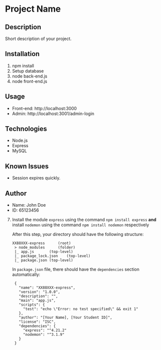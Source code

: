 # Project Name

## Description
Short description of your project.

## Installation
1. npm install
2. Setup database
3. node back-end.js
4. node front-end.js

## Usage
- Front-end: http://localhost:3000
- Admin: http://localhost:3001/admin-login

## Technologies
- Node.js
- Express
- MySQL

## Known Issues
- Session expires quickly.

## Author
- Name: John Doe
- ID: 65123456

   
7. Install the module `express` using the command `npm install express` **and**
   install `nodemon` using the command `npm install nodemon` respectively
   
   After this step, your directory should have the following structure:
   
	   XX88XXX-express		(root)
		> node_modules		(folder)
		|_ app.js		(top-level)
	  	|_ package_lock.json	(top-level)
	 	|_ package.json	(top-level)
   
   
   In `package.json` file, there should have the `dependencies` section automatically:
   ```
	{
	  "name": "XX88XXX-express",
	  "version": "1.0.0",
	  "description": "",
	  "main": "app.js",
	  "scripts": {
	    "test": "echo \"Error: no test specified\" && exit 1"
	  },
	  "author": "[Your Name], [Your Student ID]",
	  "license": "ISC",
	  "dependencies": {
	    "express": "^4.21.2"
	    "nodemon": "^3.1.9"
  	  }
	}
   ```
